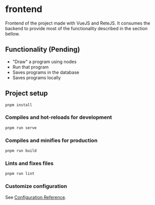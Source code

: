 # frontend

Frontend of the project made with VueJS and ReteJS. It consumes the backend to provide most of the functionality described in the section bellow.

## Functionality (Pending)

-   "Draw" a program using nodes
-   Run that program
-   Saves programs in the database
-   Saves programs locally

## Project setup

```
pnpm install
```

### Compiles and hot-reloads for development

```
pnpm run serve
```

### Compiles and minifies for production

```
pnpm run build
```

### Lints and fixes files

```
pnpm run lint
```

### Customize configuration

See [Configuration Reference](https://cli.vuejs.org/config/).
